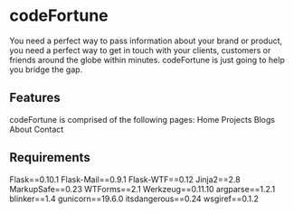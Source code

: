 # codeFortune
You need a perfect way to pass information about your brand
or product, you need a perfect way to get in touch with your
clients, customers or friends around the globe within minutes.
codeFortune is just going to help you bridge the gap.

## Features
codeFortune is comprised of the following pages:
Home
Projects
Blogs
About
Contact

## Requirements
Flask==0.10.1
Flask-Mail==0.9.1
Flask-WTF==0.12
Jinja2==2.8
MarkupSafe==0.23
WTForms==2.1
Werkzeug==0.11.10
argparse==1.2.1
blinker==1.4
gunicorn==19.6.0
itsdangerous==0.24
wsgiref==0.1.2
